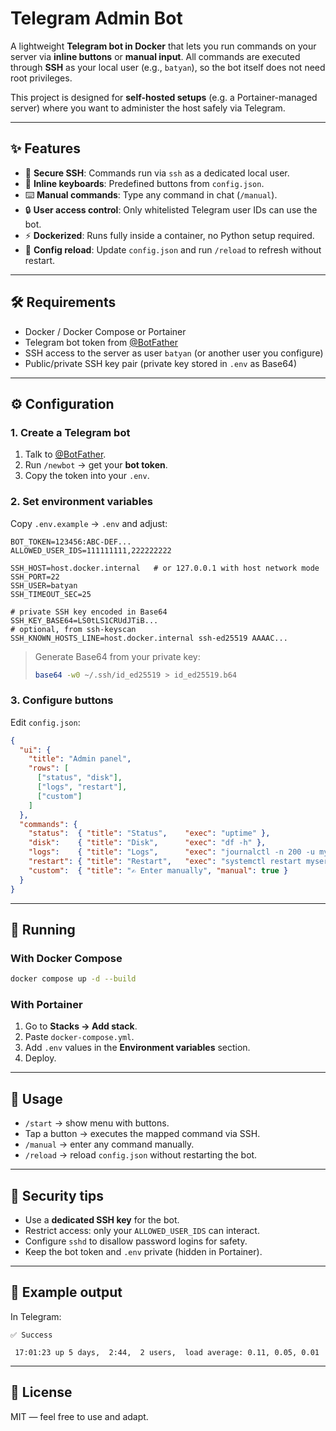 # Telegram Admin Bot

A lightweight **Telegram bot in Docker** that lets you run commands on your server via **inline buttons** or **manual input**.
All commands are executed through **SSH** as your local user (e.g., `batyan`), so the bot itself does not need root privileges.

This project is designed for **self-hosted setups** (e.g. a Portainer-managed server) where you want to administer the host safely via Telegram.

---

## ✨ Features

* 🔑 **Secure SSH**: Commands run via `ssh` as a dedicated local user.
* 📱 **Inline keyboards**: Predefined buttons from `config.json`.
* ⌨️ **Manual commands**: Type any command in chat (`/manual`).
* 🔒 **User access control**: Only whitelisted Telegram user IDs can use the bot.
* ⚡ **Dockerized**: Runs fully inside a container, no Python setup required.
* 🔄 **Config reload**: Update `config.json` and run `/reload` to refresh without restart.

---

## 🛠 Requirements

* Docker / Docker Compose or Portainer
* Telegram bot token from [@BotFather](https://t.me/botfather)
* SSH access to the server as user `batyan` (or another user you configure)
* Public/private SSH key pair (private key stored in `.env` as Base64)

---

## ⚙️ Configuration

### 1. Create a Telegram bot

1. Talk to [@BotFather](https://t.me/botfather).
2. Run `/newbot` → get your **bot token**.
3. Copy the token into your `.env`.

### 2. Set environment variables

Copy `.env.example` → `.env` and adjust:

```dotenv
BOT_TOKEN=123456:ABC-DEF...
ALLOWED_USER_IDS=111111111,222222222

SSH_HOST=host.docker.internal   # or 127.0.0.1 with host network mode
SSH_PORT=22
SSH_USER=batyan
SSH_TIMEOUT_SEC=25

# private SSH key encoded in Base64
SSH_KEY_BASE64=LS0tLS1CRUdJTiB...
# optional, from ssh-keyscan
SSH_KNOWN_HOSTS_LINE=host.docker.internal ssh-ed25519 AAAAC...
```

> Generate Base64 from your private key:
>
> ```bash
> base64 -w0 ~/.ssh/id_ed25519 > id_ed25519.b64
> ```

### 3. Configure buttons

Edit `config.json`:

```json
{
  "ui": {
    "title": "Admin panel",
    "rows": [
      ["status", "disk"],
      ["logs", "restart"],
      ["custom"]
    ]
  },
  "commands": {
    "status":  { "title": "Status",    "exec": "uptime" },
    "disk":    { "title": "Disk",      "exec": "df -h" },
    "logs":    { "title": "Logs",      "exec": "journalctl -n 200 -u myservice" },
    "restart": { "title": "Restart",   "exec": "systemctl restart myservice" },
    "custom":  { "title": "✍️ Enter manually", "manual": true }
  }
}
```

---

## 🚀 Running

### With Docker Compose

```bash
docker compose up -d --build
```

### With Portainer

1. Go to **Stacks → Add stack**.
2. Paste `docker-compose.yml`.
3. Add `.env` values in the **Environment variables** section.
4. Deploy.

---

## 📖 Usage

* `/start` → show menu with buttons.
* Tap a button → executes the mapped command via SSH.
* `/manual` → enter any command manually.
* `/reload` → reload `config.json` without restarting the bot.

---

## 🔐 Security tips

* Use a **dedicated SSH key** for the bot.
* Restrict access: only your `ALLOWED_USER_IDS` can interact.
* Configure `sshd` to disallow password logins for safety.
* Keep the bot token and `.env` private (hidden in Portainer).

---

## 🧩 Example output

In Telegram:

```
✅ Success
```

```
 17:01:23 up 5 days,  2:44,  2 users,  load average: 0.11, 0.05, 0.01
```

---

## 📜 License

MIT — feel free to use and adapt.
